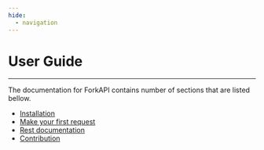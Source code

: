 ```yaml
---
hide:
  - navigation
---
```


# User Guide

---
The documentation for ForkAPI contains number of sections that are listed bellow.

* [Installation](Installation.md) 
* [Make your first request](first-request.md)
* [Rest documentation](rest-references.md)
* [Contribution](contribution.md)
